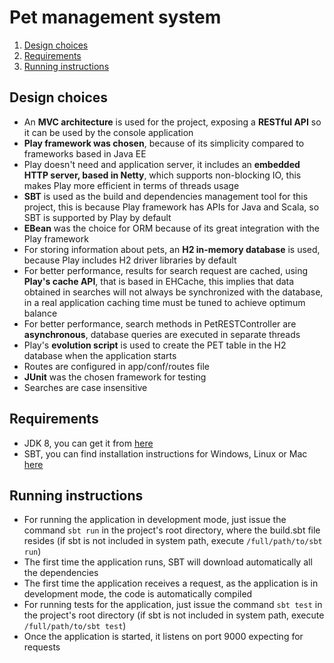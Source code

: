 # Pet management system

<ol>
    <li><a href="#design">Design choices</a></li>
    <li><a href="#requirements">Requirements</a></li>
    <li><a href="#instructions">Running instructions</a></li>
</ol>

**<a name="design"><h2>Design choices</h2></a>**
<ul>
    <li>An <b>MVC architecture</b> is used for the project, exposing a <b>RESTful API</b> so it can be used by the console application</li>
    <li><b>Play framework was chosen</b>, because of its simplicity compared to frameworks based in Java EE</li>
    <li>Play doesn't need and application server, it includes an <b>embedded HTTP server, based in Netty</b>, which supports non-blocking IO, this makes Play more efficient in terms of threads usage</li>
    <li><b>SBT</b> is used as the build and dependencies management tool for this project, this is because Play framework has APIs for Java and Scala, so SBT is supported by Play by default</li>
    <li><b>EBean</b> was the choice for ORM because of its great integration with the Play framework</li>
    <li>For storing information about pets, an <b>H2 in-memory database</b> is used, because Play includes H2 driver libraries by default</li>
    <li>For better performance, results for search request are cached, using <b>Play's cache API</b>, that is based in EHCache, this implies that data obtained in searches will not always be synchronized with the database, in a real application caching time must be tuned to achieve optimum balance</li>
    <li>For better performance, search methods in PetRESTController are <b>asynchronous</b>, database queries are executed in separate threads</li>
    <li>Play's <b>evolution script</b> is used to create the PET table in the H2 database when the application starts</li>
    <li>Routes are configured in app/conf/routes file</li>
    <li><b>JUnit</b> was the chosen framework for testing</li>
    <li>Searches are case insensitive</li>
</ul>

**<a name="requirements"><h2>Requirements</h2></a>**
<ul>
    <li>JDK 8, you can get it from <a href="http://www.oracle.com/technetwork/java/javase/downloads/jdk8-downloads-2133151.html" target="_blank">here</a></li>
    <li>SBT, you can find installation instructions for Windows, Linux or Mac <a href="http://www.scala-sbt.org/0.13/docs/Setup.html" target="_blank">here</a></li>
</ul>

**<a name="instructions"><h2>Running instructions</h2></a>**
<ul>
    <li>For running the application in development mode, just issue the command <code>sbt run</code> in the project's root directory, where the build.sbt file resides (if sbt is not included in system path, execute <code>/full/path/to/sbt run</code>)</li>
    <li>The first time the application runs, SBT will download automatically all the dependencies</li>
    <li>The first time the application receives a request, as the application is in development mode, the code is automatically compiled</li>
    <li>For running tests for the application, just issue the command <code>sbt test</code> in the project's root directory (if sbt is not included in system path, execute <code>/full/path/to/sbt test</code>)</li>
    <li>Once the application is started, it listens on port 9000 expecting for requests</li>
</ul>
